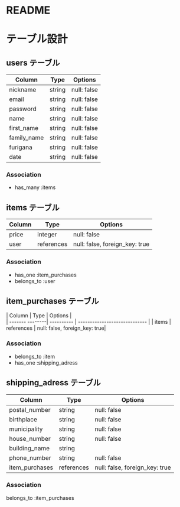 # README

# テーブル設計

## users テーブル                   

| Column     | Type   | Options     |
| ---------- | ------ | ----------- |
| nickname   | string | null: false |
| email      | string | null: false |
| password   | string | null: false |
| name       | string | null: false |
| first_name | string | null: false |
| family_name| string | null: false |
| furigana   | string | null: false |
| date       | string | null: false |


### Association

- has_many :items

## items テーブル

| Column          | Type       | Options                       |
| ----------------| ---------- | ------------------------------|
| price           | integer    | null: false                   |
|user             | references | null: false, foreign_key: true|


### Association

- has_one    :item_purchases
- belongs_to :user

## item_purchases テーブル

| Column          | Type       | Options                       |        
| ------- --------| ---------- | ----------------------------- |
| items           | references | null: false, foreign_key: true|

### Association

- belongs_to :item
- has_one    :shipping_adress

## shipping_adress テーブル

| Column        | Type      | Options                       |        
| --------------| ----------| ----------------------------- |
| postal_number | string    | null: false                   |
| birthplace    | string    | null: false                   |
| municipality  | string    | null: false                   |
| house_number  | string    | null: false                   |
|building_name  | string    |                               |
|phone_number   | string    |null: false                    |
|item_purchases |references | null: false, foreign_key: true|

### Association
  belongs_to  :item_purchases